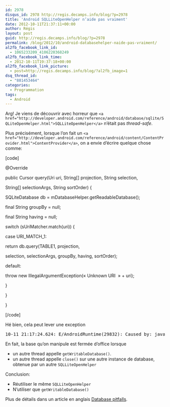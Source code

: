 ```yaml
---
id: 2978
disqus_id: 2978 http://regis.decamps.info/blog/?p=2978
title: 'Android SQLLiteOpenHelper n’aide pas vraiment'
date: 2012-10-11T21:37:11+00:00
author: Régis
layout: post
guid: http://regis.decamps.info/blog/?p=2978
permalink: /blog/2012/10/android-databasehelper-naide-pas-vraiment/
al2fb_facebook_link_id:
  - 1065233209_4106220368249
al2fb_facebook_link_time:
  - 2012-10-11T19:37:18+00:00
al2fb_facebook_link_picture:
  - post=http://regis.decamps.info/blog/?al2fb_image=1
dsq_thread_id:
  - "881453464"
categories:
  - Programmation
tags:
  - Android
---
```

Arg! Je viens de découvrir avec horreur que `<a href="http://developer.android.com/reference/android/database/sqlite/SQLiteOpenHelper.html">SQLLiteOpenHelper</a>` n’était pas _thread-safe_.

Plus précisément, lorsque l’on fait un `<a href="http://developer.android.com/reference/android/content/ContentProvider.html">ContentProvider</a>`, on a envie d’écrire quelque chose comme:
  
[code]
	  
@Override
	  
public Cursor query(Uri uri, String[] projection, String selection,
			  
String[] selectionArgs, String sortOrder) {
		  
SQLiteDatabase db = mDatabaseHelper.getReadableDatabase();
		  
final String groupBy = null;
		  
final String having = null;
		  
switch (sUriMatcher.match(uri)) {
		  
case URI\_MATCH\_1:
			  
return db.query(TABLE1, projection,
					  
selection, selectionArgs, groupBy, having, sortOrder);
		  
default:
			  
throw new IllegalArgumentException(« Unknown URI  » + uri);
		  
}
	  
}
	  
}
  
[/code] 

Hé bien, cela peut lever une exception 

<pre>10-11 21:17:24.624: E/AndroidRuntime(29832): Caused by: java.lang.IllegalStateException: Cannot perform this operation because the connection pool has been closed.
</pre>

En fait, la base qu’on manipule est fermée d’office lorsque

  * un autre thread appelle `getWritableDatabase()`. 
  * un autre thread appelle `close()` sur une autre instance de database, obtenue par un autre `SQLLiteOpenHelper`

Conclusion:

  * Réutiliser le même `SQLLiteOpenHelper`
  * N’utiliser que `getWritableDatabase()`

Plus de détails dans un article en anglais [Database pitfalls](http://www.ragtag.info/2011/feb/1/database-pitfalls/).
